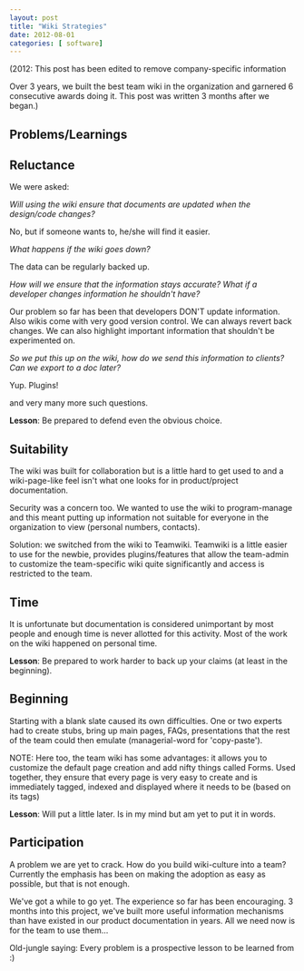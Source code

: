 ```yaml
---
layout: post
title: "Wiki Strategies"
date: 2012-08-01
categories: [ software]
---
```

(2012: This post has been edited to remove company-specific information

Over 3 years, we built the best team wiki  in the organization and garnered 6 consecutive awards doing it. This post was written 3 months after we began.)

## Problems/Learnings

## Reluctance

We were asked: 

_Will using the wiki ensure that documents are updated when the design/code changes?_

No, but if someone wants to, he/she will find it easier.

_What happens if the wiki goes down?_

The data can be regularly backed up.

_How will we ensure that the information stays accurate? What if a developer changes information he shouldn't have?_

Our problem so far has been that developers DON'T update information. Also wikis come with very good version control. We can always revert back changes. We can also highlight important information that shouldn't be experimented on.

_So we put this up on the wiki, how do we send this information to clients? Can we export to a doc later?_

Yup. Plugins! 

and very many more such questions.

**Lesson**: Be prepared to defend even the obvious choice.

## Suitability
The wiki was built for collaboration but is a little hard to get used to and a wiki-page-like feel isn't what one looks for in product/project documentation.

Security was a concern too. We wanted to use the wiki to program-manage and this meant putting up information not suitable for everyone in the organization to view (personal numbers, contacts).

Solution: we switched from the wiki to Teamwiki. Teamwiki is a little easier to use for the newbie, provides plugins/features that allow the team-admin to customize the team-specific wiki quite significantly and access is restricted to the team.

## Time
It is unfortunate but documentation is considered unimportant by most people and enough time is never allotted for this activity. Most of the work on the wiki happened on personal time.

**Lesson**: Be prepared to work harder to back up your claims (at least in the beginning).

## Beginning
Starting with a blank slate caused its own difficulties. One or two experts had to create stubs, bring up main pages, FAQs, presentations that the rest of the team could then emulate (managerial-word for 'copy-paste').

NOTE: Here too, the team wiki has some advantages: it allows you to customize the default page creation and add nifty things called Forms. Used together, they ensure that every page is very easy to create and is immediately tagged, indexed and displayed where it needs to be (based on its tags)

**Lesson**: Will put a little later. Is in my mind but am yet to put it in words.

## Participation
A problem we are yet to crack. How do you build wiki-culture into a team? Currently the emphasis has been on making the adoption as easy as possible, but that is not enough.

We've got a while to go yet. The experience so far has been encouraging. 3 months into this project, we've built more useful information mechanisms than have existed in our product documentation in years. All we need now is for the team to use them...

Old-jungle saying: Every problem is a prospective lesson to be learned from :)
